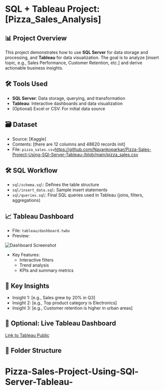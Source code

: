 # SQL + Tableau Project: [Pizza_Sales_Analysis]

## 📊 Project Overview
This project demonstrates how to use **SQL Server** for data storage and processing, and **Tableau** for data visualization. The goal is to analyze [insert topic, e.g., Sales Performance, Customer Retention, etc.] and derive actionable business insights.

## 🛠️ Tools Used
- **SQL Server**: Data storage, querying, and transformation
- **Tableau**: Interactive dashboards and data visualization
- (Optional) Excel or CSV: For initial data source

## 🗃️ Dataset
- Source: [Kaggle]
- Contents: [there are 12 columns and 48620 records init]
- File: `pizza_sales.csv`https://github.com/Nayankoparkar/Pizza-Sales-Project-Using-SQl-Server-Tableau-/blob/main/pizza_sales.csv

## 🛠️ SQL Workflow
- `sql/schema.sql`: Defines the table structure
- `sql/insert_data.sql`: Sample insert statements
- `sql/queries.sql`: Final SQL queries used in Tableau (joins, filters, aggregations)

## 📈 Tableau Dashboard
- File: `tableau/dashboard.twbx`
- Preview:

![Dashboard Screenshot](tableau/dashboard_preview.png)

- Key Features:
  - Interactive filters
  - Trend analysis
  - KPIs and summary metrics

## 📌 Key Insights
- Insight 1: [e.g., Sales grew by 20% in Q3]
- Insight 2: [e.g., Top product category is Electronics]
- Insight 3: [e.g., Customer retention is higher in urban areas]

## 🔗 Optional: Live Tableau Dashboard
[Link to Tableau Public](https://public.tableau.com/...)

## 📂 Folder Structure
# Pizza-Sales-Project-Using-SQl-Server-Tableau-
